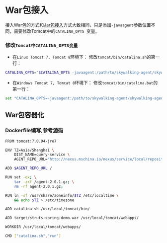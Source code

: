 # War包接入

接入War包的方式和[Jar包接入](jar.md)方式大致相同，只是添加`-javaagent`参数位置不同，需要修改Tomcat中的`CATALINA_OPTS `变量。

### 修改`Tomcat中CATALINA_OPTS变量`
- 在`Linux Tomcat 7, Tomcat 8`环境下：
修改`tomcat/bin/catalina.sh`的第一行：

```bash
CATALINA_OPTS="$CATALINA_OPTS -javaagent:/path/to/skywalking-agent/skywalking-agent.jar"; export CATALINA_OPTS
```

- 在`Windows Tomcat 7, Tomcat 8`环境下：
修改`tomcat/bin/catalina.bat`的第一行：

```bash
set "CATALINA_OPTS=-javaagent:/path/to/skywalking-agent/skywalking-agent.jar"
```

## War包容器化

### Dockerfile编写,参考[源码](https://github.com/DaoCloud-Labs/StrutsSpringExample/blob/dmp/Dockerfile)

```bash
FROM tomcat:7.0.94-jre7

ENV TZ=Asia/Shanghai \
    DIST_NAME=query-service \
    AGENT_REPO_URL="http://nexus.mschina.io/nexus/service/local/repositories/labs/content/io/daocloud/mircoservice/skywalking/agent/2.0.1/agent-2.0.1.gz"

ADD $AGENT_REPO_URL /

RUN set -ex; \
    tar -zxf /agent-2.0.1.gz; \
    rm -rf agent-2.0.1.gz;

RUN ln -sf /usr/share/zoneinfo/$TZ /etc/localtime \
    && echo $TZ > /etc/timezone

ADD catalina.sh /usr/local/tomcat/bin/

ADD target/struts-spring-demo.war /usr/local/tomcat/webapps/

WORKDIR /usr/local/tomcat/webapps/

CMD ["catalina.sh","run"]

```

